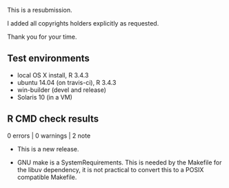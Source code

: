 This is a resubmission.

I added all copyrights holders explicitly as requested.

Thank you for your time.

## Test environments
* local OS X install, R 3.4.3
* ubuntu 14.04 (on travis-ci), R 3.4.3
* win-builder (devel and release)
* Solaris 10 (in a VM)

## R CMD check results

0 errors | 0 warnings | 2 note

* This is a new release.

* GNU make is a SystemRequirements.
  This is needed by the Makefile for the libuv dependency, it is not practical
  to convert this to a POSIX compatible Makefile.
